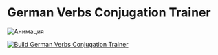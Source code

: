 # German Verbs Conjugation Trainer

![Анимация](https://user-images.githubusercontent.com/35339452/129932512-dd90b57a-3906-4807-a33c-7bb28a86cf0f.gif)


[![Build German Verbs Conjugation Trainer](https://github.com/SergeyKodolov/GermanVerbs/actions/workflows/build-and-release-apk.yml/badge.svg)](https://github.com/SergeyKodolov/GermanVerbs/actions/workflows/build-and-release-apk.yml)
